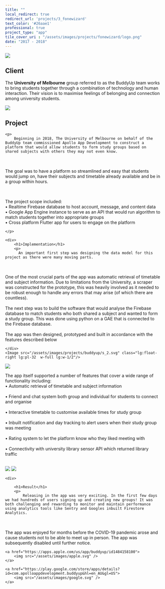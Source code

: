 ```yaml
---
title: ""
local_redirect: true
redirect_url: 'projects/3_fonewizard'
text_color: '#26aae1'
professional: true
project_type: "app"
tile_cover_uri : "/assets/images/projects/fonewizard/logo.png"
date: "2017 - 2018"
---
```

<div>
<Image src="/assets/images/projects/buddyup/project_title.svg"  class="lg:w-1/2 w-full pt-5 px-5"
    layout='responsive' />

<section style="display: block">
    <h1>Client</h1>
    <p>The <b>University of Melbourne</b> group referred to as the BuddyUp team works to bring students together through a combination of technology and human interaction. Their vision is to maximise feelings of belonging and connection among university students.</p>
</section>

<section class="">

<Image src="/assets/images/projects/buddyup/s_1.svg" class="lg:float-left lg:pr-32 w-1/2"/>

<div>
    <h1>Project</h1>

    <p>
        Beginning in 2018, The University of Melbourne on behalf of the BuddyUp team commissioned Apollo App Development to construct a platform that would allow students to form study groups based on shared subjects with others they may not even know. 
<br/><br/>
The goal was to have a platform so streamlined and easy that students would jump on, have their subjects and timetable already available and be in a group within hours.

<br/><br/>The project scope included:<br/>
• Realtime Firebase database to host account, message, and content data <br/>
• Google App Engine instance to serve as an API that would run algorithm to match students together into appropriate groups<br/>
• Cross platform Flutter app for users to engage on the platform <br/>



    </p>
</div>

</section>

<section class="pt-20  ">


    <div>
        <h1>Implementation</h1>
        <p>
          An important first step was designing the data model for this project as there were many moving parts. 
<br/><br/>
One of the most crucial parts of the app was automatic retrieval of timetable and subject information. Due to limitations from the University, a scraper was constructed for the prototype, this was heavily involved as it needed to be robust enough to handle any errors that may arise (of which there are countless).
<br/><br/>
The next step was to build the software that would analyse the Firebase database to match students who both shared a subject and wanted to form a study group. This was done using python on a GAE that is connected to the Firebase database.
<br/><br/>
The app was then designed, prototyped and built in accordance with the features described below
        </p>

    </div>
    <Image src="/assets/images/projects/buddyup/s_2.svg" class="lg:float-right lg:pl-32  w-full lg:w-1/2"/>

</section>

<section>
    <Image src="/assets/images/projects/buddyup/s_3.svg" class="lg:float-left lg:pr-32 w-full lg:w-1/2"/>

<p>
The app itself supported a number of features that cover a wide range of functionality including: <br/>
• Automatic retrieval of timetable and subject information<br/><br/>
•  Friend and chat system both group and individual for students to connect and organise<br/><br/>
•  Interactive timetable to customise available times for study group<br/><br/>
•  Inbuilt notification and day tracking to alert users when their study group was meeting<br/><br/>
•  Rating system to let the platform know who they liked meeting with<br/><br/>
•  Connectivity with university library sensor API which returned library traffic  <br/><br/>

</p>

</section>

<section class="flex flex-col lg:flex-row">
    <Image src="/assets/images/projects/buddyup/s_4.svg" class=" p-10 w-full lg:w-1/2"/>
    <Image src="/assets/images/projects/buddyup/s_5.svg" class=" p-10 w-full lg:w-1/2"/>

</section>

<section>

    <div>

        <h1>Result</h1>
        <p>
            Releasing in the app was very exciting. In the first few days we had hundreds of users signing up and creating new groups! It was both challenging and rewarding to monitor and maintain performance using analytics tools like Sentry and Googles inbuilt Firestore Analytics.
<br/>
<br/>
The app was enjoyed for months before the COVID-19 pandemic arose and cause students not to be able to meet up in person. The app was subsequently disabled until further notice.
        </p>
    </div>
</section>

<div
    class="flex flex-col md:flex-row pb-16 pt-10  justify-center lg:space-x-32 md:space-x-10 space-x-0 space-y-10 md:space-y-0">

    <a href="https://apps.apple.com/us/app/buddyup/id1484158100">
        <img src="/assets/images/apple.svg" />
    </a>

    <a href="https://play.google.com/store/apps/details?id=com.apolloappdevelopment.buddyup&hl=en_AU&gl=US">
        <img src="/assets/images/google.svg" />
    </a>

</div>

</div>